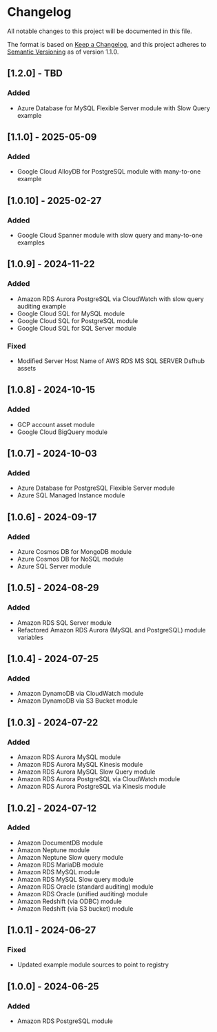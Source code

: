 # Changelog

All notable changes to this project will be documented in this file.

The format is based on [Keep a Changelog](https://keepachangelog.com/en/1.1.0/),
and this project adheres to [Semantic Versioning](https://semver.org/spec/v2.0.0.html) as of version 1.1.0.

## [1.2.0] - TBD

### Added
- Azure Database for MySQL Flexible Server module with Slow Query example

## [1.1.0] - 2025-05-09

### Added
- Google Cloud AlloyDB for PostgreSQL module with many-to-one example

## [1.0.10] - 2025-02-27

### Added
- Google Cloud Spanner module with slow query and many-to-one examples

## [1.0.9] - 2024-11-22

### Added
- Amazon RDS Aurora PostgreSQL via CloudWatch with slow query auditing example
- Google Cloud SQL for MySQL module
- Google Cloud SQL for PostgreSQL module
- Google Cloud SQL for SQL Server module

### Fixed
- Modified Server Host Name of AWS RDS MS SQL SERVER Dsfhub assets

## [1.0.8] - 2024-10-15

### Added
- GCP account asset module
- Google Cloud BigQuery module

## [1.0.7] - 2024-10-03

### Added
- Azure Database for PostgreSQL Flexible Server module
- Azure SQL Managed Instance module

## [1.0.6] - 2024-09-17

### Added
- Azure Cosmos DB for MongoDB module
- Azure Cosmos DB for NoSQL module
- Azure SQL Server module

## [1.0.5] - 2024-08-29

### Added
- Amazon RDS SQL Server module
- Refactored Amazon RDS Aurora (MySQL and PostgreSQL) module variables

## [1.0.4] - 2024-07-25

### Added
- Amazon DynamoDB via CloudWatch module
- Amazon DynamoDB via S3 Bucket module

## [1.0.3] - 2024-07-22

### Added
- Amazon RDS Aurora MySQL module
- Amazon RDS Aurora MySQL Kinesis module
- Amazon RDS Aurora MySQL Slow Query module
- Amazon RDS Aurora PostgreSQL via CloudWatch module
- Amazon RDS Aurora PostgreSQL via Kinesis module

## [1.0.2] - 2024-07-12

### Added
- Amazon DocumentDB module
- Amazon Neptune module
- Amazon Neptune Slow query module
- Amazon RDS MariaDB module
- Amazon RDS MySQL module
- Amazon RDS MySQL Slow query module
- Amazon RDS Oracle (standard auditing) module
- Amazon RDS Oracle (unified auditing) module
- Amazon Redshift (via ODBC) module
- Amazon Redshift (via S3 bucket) module

## [1.0.1] - 2024-06-27

### Fixed
- Updated example module sources to point to registry

## [1.0.0] - 2024-06-25

### Added
- Amazon RDS PostgreSQL module
